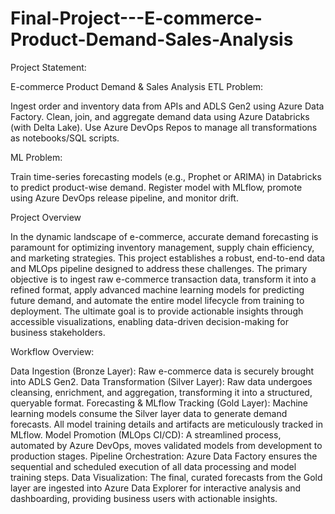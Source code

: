 # Final-Project---E-commerce-Product-Demand-Sales-Analysis

Project Statement:

E-commerce Product Demand & Sales Analysis
ETL Problem:

Ingest order and inventory data from APIs and ADLS Gen2 using Azure Data Factory.
Clean, join, and aggregate demand data using Azure Databricks (with Delta Lake).
Use Azure DevOps Repos to manage all transformations as notebooks/SQL scripts.

ML Problem:

Train time-series forecasting models (e.g., Prophet or ARIMA) in Databricks to predict product-wise demand.
Register model with MLflow, promote using Azure DevOps release pipeline, and monitor drift.

Project Overview

In the dynamic landscape of e-commerce, accurate demand forecasting is paramount for optimizing inventory management, supply chain efficiency, and marketing strategies. This project establishes a robust, end-to-end data and MLOps pipeline designed to address these challenges. The primary objective is to ingest raw e-commerce transaction data, transform it into a refined format, apply advanced machine learning models for predicting future demand, and automate the entire model lifecycle from training to deployment. The ultimate goal is to provide actionable insights through accessible visualizations, enabling data-driven decision-making for business stakeholders.

Workflow Overview:

Data Ingestion (Bronze Layer): Raw e-commerce data is securely brought into ADLS Gen2.
Data Transformation (Silver Layer): Raw data undergoes cleansing, enrichment, and aggregation, transforming it into a structured, queryable format.
Forecasting & MLflow Tracking (Gold Layer): Machine learning models consume the Silver layer data to generate demand forecasts. All model training details and artifacts are meticulously tracked in MLflow.
Model Promotion (MLOps CI/CD): A streamlined process, automated by Azure DevOps, moves validated models from development to production stages.
Pipeline Orchestration: Azure Data Factory ensures the sequential and scheduled execution of all data processing and model training steps.
Data Visualization: The final, curated forecasts from the Gold layer are ingested into Azure Data Explorer for interactive analysis and dashboarding, providing business users with actionable insights.

